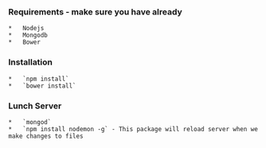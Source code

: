 ### Requirements - make sure you have already
    *   Nodejs
    *   Mongodb
    *   Bower

### Installation
    *   `npm install`
    *   `bower install`

### Lunch Server
    *   `mongod`
    *   `npm install nodemon -g` - This package will reload server when we make changes to files